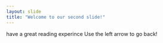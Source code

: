```yaml
---
layout: slide
title: "Welcome to our second slide!"
---
```

have a great reading experince
Use the left arrow to go back!
